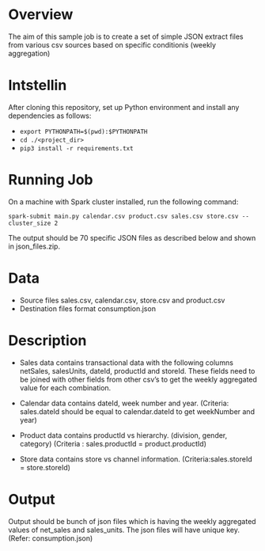 # Overview

The aim of this sample job is to create a set of simple JSON extract files from various csv sources based on specific conditionis (weekly aggregation)

# Intstellin

After cloning this repository, set up Python environment and install any dependencies as follows:

* `export PYTHONPATH=$(pwd):$PYTHONPATH`
* `cd ./<project_dir>`
* `pip3 install -r requirements.txt`

# Running Job

On a machine with Spark cluster installed, run the following command:

`spark-submit main.py calendar.csv product.csv sales.csv store.csv --cluster_size 2`

The output should be 70 specific JSON files as described below and shown in json_files.zip.

# Data

* Source files sales.csv, calendar.csv, store.csv and product.csv
* Destination files format consumption.json


# Description 

* Sales data contains transactional data with the following columns netSales, salesUnits, dateId, productId and storeId. These fields need to be joined with other fields from other csv’s to get the weekly aggregated value for each combination.

* Calendar data contains dateId, week number and year. (Criteria: sales.dateId should be equal to calendar.dateId to get weekNumber and year) 

* Product data contains productId vs hierarchy. (division, gender, category) (Criteria : sales.productId = product.productId)

* Store data contains store vs channel information. (Criteria:sales.storeId = store.storeId)

# Output
Output should be bunch of json files which is having the weekly aggregated values of net_sales and sales_units. The json files will have unique key. (Refer: consumption.json) 
